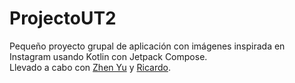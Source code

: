 # ProjectoUT2  
Pequeño proyecto grupal de aplicación con imágenes inspirada en Instagram usando Kotlin con Jetpack Compose.  
Llevado a cabo con [Zhen Yu](https://github.com/Chino-Manco) y [Ricardo](https://github.com/ricardodr13).
